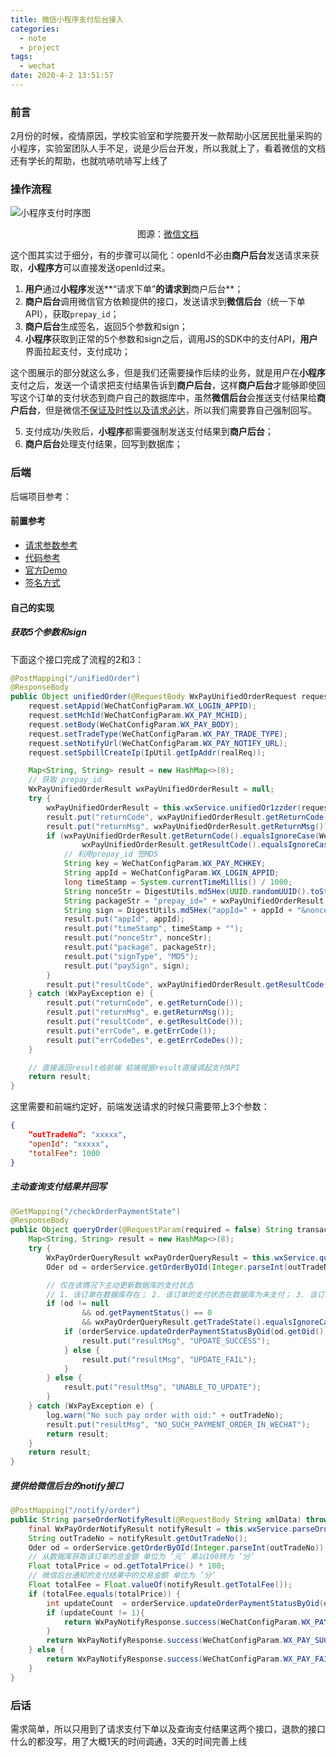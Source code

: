 ```yaml
---
title: 微信小程序支付后台接入
categories:
  - note
  - project
tags:
  - wechat
date: 2020-4-2 13:51:57
---
```




### 前言

2月份的时候，疫情原因，学校实验室和学院要开发一款帮助小区居民批量采购的小程序，实验室团队人手不足，说是少后台开发，所以我就上了，看着微信的文档还有学长的帮助，也就吭哧吭哧写上线了

### 操作流程

![小程序支付时序图](https://pay.weixin.qq.com/wiki/doc/api/img/wxa-7-2.jpg)

<p style="text-align: center;">图源：<a href="https://pay.weixin.qq.com/wiki/doc/api/wxa/wxa_api.php?chapter=7_4&index=3" target="_blank">微信文档</a></p>

这个图其实过于细分，有的步骤可以简化：openId不必由**商户后台**发送请求来获取，**小程序方**可以直接发送openId过来。

1. **用户**通过**小程序**发送**“请求下单”**的请求到**商户后台**；
2. **商户后台**调用微信官方依赖提供的接口，发送请求到**微信后台**（统一下单API），获取`prepay_id`；
3. **商户后台**生成签名，返回5个参数和sign；
4. **小程序**获取到正常的5个参数和sign之后，调用JS的SDK中的支付API，**用户**界面拉起支付，支付成功；

这个图展示的部分就这么多，但是我们还需要操作后续的业务，就是用户在**小程序**支付之后，发送一个请求把支付结果告诉到**商户后台**，这样**商户后台**才能够即使回写这个订单的支付状态到商户自己的数据库中，虽然**微信后台**会推送支付结果给**商户后台**，但是微信[不保证及时性以及请求必达](https://pay.weixin.qq.com/wiki/doc/api/wxa/wxa_api.php?chapter=9_7)，所以我们需要靠自己强制回写。

5. 支付成功/失败后，**小程序**都需要强制发送支付结果到**商户后台**；
6. **商户后台**处理支付结果，回写到数据库；

### 后端

后端项目参考：

#### 前置参考

- [请求参数参考](https://pay.weixin.qq.com/wiki/doc/api/wxa/wxa_api.php?chapter=9_1)
- [代码参考](https://github.com/Wechat-Group/WxJava/wiki/微信支付)
- [官方Demo](https://github.com/binarywang/weixin-java-pay-demo/blob/5ea0ad02efb734751dce18eee35817af82c3ee13/src/main/java/com/github/binarywang/demo/wx/pay/controller/WxPayController.java#L106)
- [签名方式](https://pay.weixin.qq.com/wiki/doc/api/wxa/wxa_api.php?chapter=7_7&index=5)

#### 自己的实现

##### 获取5个参数和sign

下面这个接口完成了流程的2和3：

``` java
@PostMapping("/unifiedOrder")
@ResponseBody
public Object unifiedOrder(@RequestBody WxPayUnifiedOrderRequest request, HttpServletRequest realReq) {
    request.setAppid(WeChatConfigParam.WX_LOGIN_APPID);
    request.setMchId(WeChatConfigParam.WX_PAY_MCHID);
    request.setBody(WeChatConfigParam.WX_PAY_BODY);
    request.setTradeType(WeChatConfigParam.WX_PAY_TRADE_TYPE);
    request.setNotifyUrl(WeChatConfigParam.WX_PAY_NOTIFY_URL);
    request.setSpbillCreateIp(IpUtil.getIpAddr(realReq));

    Map<String, String> result = new HashMap<>(8);
    // 获取 prepay_id
    WxPayUnifiedOrderResult wxPayUnifiedOrderResult = null;
    try {
        wxPayUnifiedOrderResult = this.wxService.unifiedOr1zzder(request);
        result.put("returnCode", wxPayUnifiedOrderResult.getReturnCode());
        result.put("returnMsg", wxPayUnifiedOrderResult.getReturnMsg());
        if (wxPayUnifiedOrderResult.getReturnCode().equalsIgnoreCase(WeChatConfigParam.WX_PAY_SUCCESS_FLAG) &&
                wxPayUnifiedOrderResult.getResultCode().equalsIgnoreCase(WeChatConfigParam.WX_PAY_SUCCESS_FLAG)) {
            // 利用prepay_id 签MD5
            String key = WeChatConfigParam.WX_PAY_MCHKEY;
            String appId = WeChatConfigParam.WX_LOGIN_APPID;
            long timeStamp = System.currentTimeMillis() / 1000;
            String nonceStr = DigestUtils.md5Hex(UUID.randomUUID().toString());
            String packageStr = "prepay_id=" + wxPayUnifiedOrderResult.getPrepayId();
            String sign = DigestUtils.md5Hex("appId=" + appId + "&nonceStr=" + nonceStr + "&package=" + packageStr + "&signType=MD5&timeStamp=" + timeStamp + "&key=" + key);
            result.put("appId", appId);
            result.put("timeStamp", timeStamp + "");
            result.put("nonceStr", nonceStr);
            result.put("package", packageStr);
            result.put("signType", "MD5");
            result.put("paySign", sign);
        }
        result.put("resultCode", wxPayUnifiedOrderResult.getResultCode());
    } catch (WxPayException e) {
        result.put("returnCode", e.getReturnCode());
        result.put("returnMsg", e.getReturnMsg());
        result.put("resultCode", e.getResultCode());
        result.put("errCode", e.getErrCode());
        result.put("errCodeDes", e.getErrCodeDes());
    }

    // 直接返回result给前端 前端根据result直接调起支付API
    return result;
}
```

这里需要和前端约定好，前端发送请求的时候只需要带上3个参数：

``` json
{
	“outTradeNo”: "xxxxx",
    "openId": "xxxxx",
    "totalFee": 1000
}
```

##### 主动查询支付结果并回写

``` java
@GetMapping("/checkOrderPaymentState")
@ResponseBody
public Object queryOrder(@RequestParam(required = false) String transactionId, @RequestParam String outTradeNo) {
    Map<String, String> result = new HashMap<>(8);
    try {
        WxPayOrderQueryResult wxPayOrderQueryResult = this.wxService.queryOrder(transactionId, outTradeNo);
        Oder od = orderService.getOrderByOId(Integer.parseInt(outTradeNo));

        // 仅在该情况下主动更新数据库的支付状态
        // 1. 该订单在数据库存在； 2. 该订单的支付状态在数据库为未支付； 3. 该订单的支付状态在微信数据库为已支付
        if (od != null
                && od.getPaymentStatus() == 0
                && wxPayOrderQueryResult.getTradeState().equalsIgnoreCase(WeChatConfigParam.WX_PAY_SUCCESS_FLAG)) {
            if (orderService.updateOrderPaymentStatusByOid(od.getOid()) == 1) {
                result.put("resultMsg", "UPDATE_SUCCESS");
            } else {
                result.put("resultMsg", "UPDATE_FAIL");
            }
        } else {
            result.put("resultMsg", "UNABLE_TO_UPDATE");
        }
    } catch (WxPayException e) {
        log.warn("No such pay order with oid:" + outTradeNo);
        result.put("resultMsg", "NO_SUCH_PAYMENT_ORDER_IN_WECHAT");
        return result;
    }
    return result;
}
```

##### 提供给微信后台的notify接口

``` java
@PostMapping("/notify/order")
public String parseOrderNotifyResult(@RequestBody String xmlData) throws WxPayException {
    final WxPayOrderNotifyResult notifyResult = this.wxService.parseOrderNotifyResult(xmlData);
    String outTradeNo = notifyResult.getOutTradeNo();
    Oder od = orderService.getOrderByOId(Integer.parseInt(outTradeNo));
    // 从数据库获取该订单的总金额 单位为 ‘元’ 乘以100转为 ‘分’
    Float totalPrice = od.getTotalPrice() * 100;
    // 微信后台通知的支付结果中的交易金额 单位为 ‘分’
    Float totalFee = Float.valueOf(notifyResult.getTotalFee());
    if (totalFee.equals(totalPrice)) {
        int updateCount  = orderService.updateOrderPaymentStatusByOid(od.getOid());
        if (updateCount != 1){
            return WxPayNotifyResponse.success(WeChatConfigParam.WX_PAY_FAIL_FLAG);
        }
        return WxPayNotifyResponse.success(WeChatConfigParam.WX_PAY_SUCCESS_FLAG);
    } else {
        return WxPayNotifyResponse.success(WeChatConfigParam.WX_PAY_FAIL_FLAG);
    }
}
```

### 后话

需求简单，所以只用到了请求支付下单以及查询支付结果这两个接口，退款的接口什么的都没写，用了大概1天的时间调通，3天的时间完善上线
